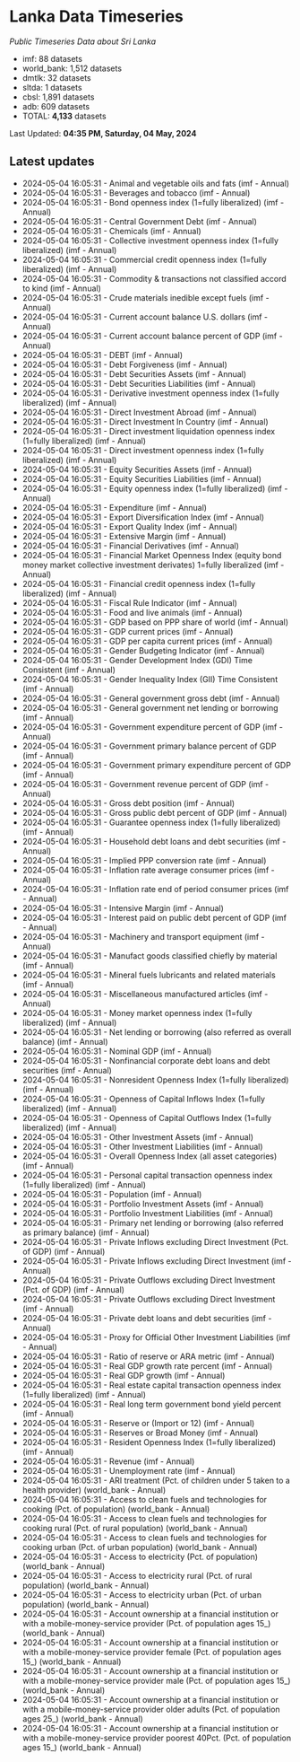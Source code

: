 # Lanka Data Timeseries
*Public Timeseries Data about Sri Lanka*

* imf: 88 datasets
* world_bank: 1,512 datasets
* dmtlk: 32 datasets
* sltda: 1 datasets
* cbsl: 1,891 datasets
* adb: 609 datasets
* TOTAL: **4,133** datasets

Last Updated: **04:35 PM, Saturday, 04 May, 2024**

## Latest updates

* 2024-05-04 16:05:31 - Animal and vegetable oils and fats (imf - Annual)
* 2024-05-04 16:05:31 - Beverages and tobacco (imf - Annual)
* 2024-05-04 16:05:31 - Bond openness index (1=fully liberalized) (imf - Annual)
* 2024-05-04 16:05:31 - Central Government Debt (imf - Annual)
* 2024-05-04 16:05:31 - Chemicals (imf - Annual)
* 2024-05-04 16:05:31 - Collective investment openness index (1=fully liberalized) (imf - Annual)
* 2024-05-04 16:05:31 - Commercial credit openness index (1=fully liberalized) (imf - Annual)
* 2024-05-04 16:05:31 - Commodity & transactions not classified accord to kind (imf - Annual)
* 2024-05-04 16:05:31 - Crude materials inedible except fuels (imf - Annual)
* 2024-05-04 16:05:31 - Current account balance U.S. dollars (imf - Annual)
* 2024-05-04 16:05:31 - Current account balance percent of GDP (imf - Annual)
* 2024-05-04 16:05:31 - DEBT (imf - Annual)
* 2024-05-04 16:05:31 - Debt Forgiveness (imf - Annual)
* 2024-05-04 16:05:31 - Debt Securities Assets (imf - Annual)
* 2024-05-04 16:05:31 - Debt Securities Liabilities (imf - Annual)
* 2024-05-04 16:05:31 - Derivative investment openness index (1=fully liberalized) (imf - Annual)
* 2024-05-04 16:05:31 - Direct Investment Abroad (imf - Annual)
* 2024-05-04 16:05:31 - Direct Investment In Country (imf - Annual)
* 2024-05-04 16:05:31 - Direct investment liquidation openness index (1=fully liberalized) (imf - Annual)
* 2024-05-04 16:05:31 - Direct investment openness index (1=fully liberalized) (imf - Annual)
* 2024-05-04 16:05:31 - Equity Securities Assets (imf - Annual)
* 2024-05-04 16:05:31 - Equity Securities Liabilities (imf - Annual)
* 2024-05-04 16:05:31 - Equity openness index (1=fully liberalized) (imf - Annual)
* 2024-05-04 16:05:31 - Expenditure (imf - Annual)
* 2024-05-04 16:05:31 - Export Diversification Index (imf - Annual)
* 2024-05-04 16:05:31 - Export Quality Index (imf - Annual)
* 2024-05-04 16:05:31 - Extensive Margin (imf - Annual)
* 2024-05-04 16:05:31 - Financial Derivatives (imf - Annual)
* 2024-05-04 16:05:31 - Financial Market Openness Index (equity bond money market collective investment derivates) 1=fully liberalized (imf - Annual)
* 2024-05-04 16:05:31 - Financial credit openness index (1=fully liberalized) (imf - Annual)
* 2024-05-04 16:05:31 - Fiscal Rule Indicator (imf - Annual)
* 2024-05-04 16:05:31 - Food and live animals (imf - Annual)
* 2024-05-04 16:05:31 - GDP based on PPP share of world (imf - Annual)
* 2024-05-04 16:05:31 - GDP current prices (imf - Annual)
* 2024-05-04 16:05:31 - GDP per capita current prices (imf - Annual)
* 2024-05-04 16:05:31 - Gender Budgeting Indicator (imf - Annual)
* 2024-05-04 16:05:31 - Gender Development Index (GDI) Time Consistent (imf - Annual)
* 2024-05-04 16:05:31 - Gender Inequality Index (GII) Time Consistent (imf - Annual)
* 2024-05-04 16:05:31 - General government gross debt (imf - Annual)
* 2024-05-04 16:05:31 - General government net lending or borrowing (imf - Annual)
* 2024-05-04 16:05:31 - Government expenditure percent of GDP (imf - Annual)
* 2024-05-04 16:05:31 - Government primary balance percent of GDP (imf - Annual)
* 2024-05-04 16:05:31 - Government primary expenditure percent of GDP (imf - Annual)
* 2024-05-04 16:05:31 - Government revenue percent of GDP (imf - Annual)
* 2024-05-04 16:05:31 - Gross debt position (imf - Annual)
* 2024-05-04 16:05:31 - Gross public debt percent of GDP (imf - Annual)
* 2024-05-04 16:05:31 - Guarantee openness index (1=fully liberalized) (imf - Annual)
* 2024-05-04 16:05:31 - Household debt loans and debt securities (imf - Annual)
* 2024-05-04 16:05:31 - Implied PPP conversion rate (imf - Annual)
* 2024-05-04 16:05:31 - Inflation rate average consumer prices (imf - Annual)
* 2024-05-04 16:05:31 - Inflation rate end of period consumer prices (imf - Annual)
* 2024-05-04 16:05:31 - Intensive Margin (imf - Annual)
* 2024-05-04 16:05:31 - Interest paid on public debt percent of GDP (imf - Annual)
* 2024-05-04 16:05:31 - Machinery and transport equipment (imf - Annual)
* 2024-05-04 16:05:31 - Manufact goods classified chiefly by material (imf - Annual)
* 2024-05-04 16:05:31 - Mineral fuels lubricants and related materials (imf - Annual)
* 2024-05-04 16:05:31 - Miscellaneous manufactured articles (imf - Annual)
* 2024-05-04 16:05:31 - Money market openness index (1=fully liberalized) (imf - Annual)
* 2024-05-04 16:05:31 - Net lending or borrowing (also referred as overall balance) (imf - Annual)
* 2024-05-04 16:05:31 - Nominal GDP (imf - Annual)
* 2024-05-04 16:05:31 - Nonfinancial corporate debt loans and debt securities (imf - Annual)
* 2024-05-04 16:05:31 - Nonresident Openness Index (1=fully liberalized) (imf - Annual)
* 2024-05-04 16:05:31 - Openness of Capital Inflows Index (1=fully liberalized) (imf - Annual)
* 2024-05-04 16:05:31 - Openness of Capital Outflows Index (1=fully liberalized) (imf - Annual)
* 2024-05-04 16:05:31 - Other Investment Assets (imf - Annual)
* 2024-05-04 16:05:31 - Other Investment Liabilities (imf - Annual)
* 2024-05-04 16:05:31 - Overall Openness Index (all asset categories) (imf - Annual)
* 2024-05-04 16:05:31 - Personal capital transaction openness index (1=fully liberalized) (imf - Annual)
* 2024-05-04 16:05:31 - Population (imf - Annual)
* 2024-05-04 16:05:31 - Portfolio Investment Assets (imf - Annual)
* 2024-05-04 16:05:31 - Portfolio Investment Liabilities (imf - Annual)
* 2024-05-04 16:05:31 - Primary net lending or borrowing (also referred as primary balance) (imf - Annual)
* 2024-05-04 16:05:31 - Private Inflows excluding Direct Investment (Pct. of GDP) (imf - Annual)
* 2024-05-04 16:05:31 - Private Inflows excluding Direct Investment (imf - Annual)
* 2024-05-04 16:05:31 - Private Outflows excluding Direct Investment (Pct. of GDP) (imf - Annual)
* 2024-05-04 16:05:31 - Private Outflows excluding Direct Investment (imf - Annual)
* 2024-05-04 16:05:31 - Private debt loans and debt securities (imf - Annual)
* 2024-05-04 16:05:31 - Proxy for Official Other Investment Liabilities (imf - Annual)
* 2024-05-04 16:05:31 - Ratio of reserve or ARA metric (imf - Annual)
* 2024-05-04 16:05:31 - Real GDP growth rate percent (imf - Annual)
* 2024-05-04 16:05:31 - Real GDP growth (imf - Annual)
* 2024-05-04 16:05:31 - Real estate capital transaction openness index (1=fully liberalized) (imf - Annual)
* 2024-05-04 16:05:31 - Real long term government bond yield percent (imf - Annual)
* 2024-05-04 16:05:31 - Reserve or (Import or 12) (imf - Annual)
* 2024-05-04 16:05:31 - Reserves or Broad Money (imf - Annual)
* 2024-05-04 16:05:31 - Resident Openness Index (1=fully liberalized) (imf - Annual)
* 2024-05-04 16:05:31 - Revenue (imf - Annual)
* 2024-05-04 16:05:31 - Unemployment rate (imf - Annual)
* 2024-05-04 16:05:31 - ARI treatment (Pct. of children under 5 taken to a health provider) (world_bank - Annual)
* 2024-05-04 16:05:31 - Access to clean fuels and technologies for cooking (Pct. of population) (world_bank - Annual)
* 2024-05-04 16:05:31 - Access to clean fuels and technologies for cooking rural (Pct. of rural population) (world_bank - Annual)
* 2024-05-04 16:05:31 - Access to clean fuels and technologies for cooking urban (Pct. of urban population) (world_bank - Annual)
* 2024-05-04 16:05:31 - Access to electricity (Pct. of population) (world_bank - Annual)
* 2024-05-04 16:05:31 - Access to electricity rural (Pct. of rural population) (world_bank - Annual)
* 2024-05-04 16:05:31 - Access to electricity urban (Pct. of urban population) (world_bank - Annual)
* 2024-05-04 16:05:31 - Account ownership at a financial institution or with a mobile-money-service provider (Pct. of population ages 15_) (world_bank - Annual)
* 2024-05-04 16:05:31 - Account ownership at a financial institution or with a mobile-money-service provider female (Pct. of population ages 15_) (world_bank - Annual)
* 2024-05-04 16:05:31 - Account ownership at a financial institution or with a mobile-money-service provider male (Pct. of population ages 15_) (world_bank - Annual)
* 2024-05-04 16:05:31 - Account ownership at a financial institution or with a mobile-money-service provider older adults (Pct. of population ages 25_) (world_bank - Annual)
* 2024-05-04 16:05:31 - Account ownership at a financial institution or with a mobile-money-service provider poorest 40Pct. (Pct. of population ages 15_) (world_bank - Annual)